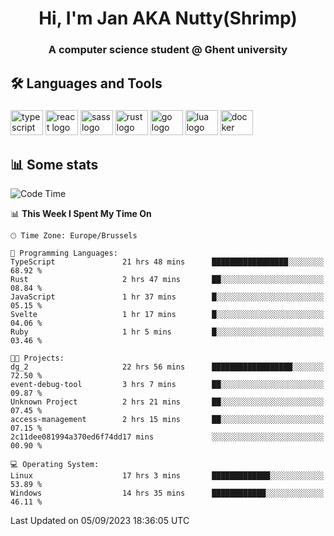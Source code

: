 <h1 align="center">Hi, I'm Jan AKA Nutty(Shrimp)</h1>
<h3 align="center">A computer science student @ Ghent university</h3>

<h2 align="left">🛠️ Languages and Tools</h2>

###

<div align="left">
  <img src="https://cdn.jsdelivr.net/gh/devicons/devicon/icons/typescript/typescript-original.svg" height="40" width="52" alt="typescript logo"  />
  <img src="https://cdn.jsdelivr.net/gh/devicons/devicon/icons/react/react-original.svg" height="40" width="52" alt="react logo"  />
  <img src="https://cdn.jsdelivr.net/gh/devicons/devicon/icons/sass/sass-original.svg" height="40" width="52" alt="sass logo"  />
  <img src="https://cdn.jsdelivr.net/gh/devicons/devicon/icons/rust/rust-plain.svg" height="40" width="52" alt="rust logo"  />
  <img src="https://cdn.jsdelivr.net/gh/devicons/devicon/icons/go/go-original.svg" height="40" width="52" alt="go logo"  />
  <img src="https://cdn.jsdelivr.net/gh/devicons/devicon/icons/lua/lua-original.svg" height="40" width="52" alt="lua logo"  />
  <img src="https://cdn.jsdelivr.net/gh/devicons/devicon/icons/docker/docker-original.svg" height="40" width="52" alt="docker logo"  />
</div>

<h2>📊 Some stats</h2>

<!--START_SECTION:waka-->
![Code Time](http://img.shields.io/badge/Code%20Time-3%2C654%20hrs%2044%20mins-blue)

📊 **This Week I Spent My Time On** 

```text
🕑︎ Time Zone: Europe/Brussels

💬 Programming Languages: 
TypeScript               21 hrs 48 mins      █████████████████░░░░░░░░   68.92 % 
Rust                     2 hrs 47 mins       ██░░░░░░░░░░░░░░░░░░░░░░░   08.84 % 
JavaScript               1 hr 37 mins        █░░░░░░░░░░░░░░░░░░░░░░░░   05.15 % 
Svelte                   1 hr 17 mins        █░░░░░░░░░░░░░░░░░░░░░░░░   04.06 % 
Ruby                     1 hr 5 mins         █░░░░░░░░░░░░░░░░░░░░░░░░   03.46 % 

🐱‍💻 Projects: 
dg_2                     22 hrs 56 mins      ██████████████████░░░░░░░   72.50 % 
event-debug-tool         3 hrs 7 mins        ██░░░░░░░░░░░░░░░░░░░░░░░   09.87 % 
Unknown Project          2 hrs 21 mins       ██░░░░░░░░░░░░░░░░░░░░░░░   07.45 % 
access-management        2 hrs 15 mins       ██░░░░░░░░░░░░░░░░░░░░░░░   07.15 % 
2c11dee081994a370ed6f74dd17 mins             ░░░░░░░░░░░░░░░░░░░░░░░░░   00.90 % 

💻 Operating System: 
Linux                    17 hrs 3 mins       █████████████░░░░░░░░░░░░   53.89 % 
Windows                  14 hrs 35 mins      ████████████░░░░░░░░░░░░░   46.11 % 
```


 Last Updated on 05/09/2023 18:36:05 UTC
<!--END_SECTION:waka-->
